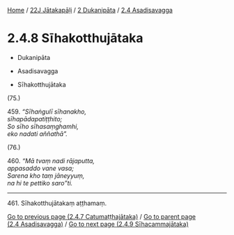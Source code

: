 
[Home](/) / [22J Jātakapāḷi](../...md) / [2 Dukanipāta](...md) / [2.4 Asadisavagga](../22J/2/2.4.md)

# 2.4.8 Sīhakotthujātaka

* Dukanipāta

* Asadisavagga

* Sīhakotthujātaka

(75.)

459\. _“Sīhaṅgulī sīhanakho,_  
_sīhapādapatiṭṭhito;_  
_So sīho sīhasaṃghamhi,_  
_eko nadati aññathā”._  


(76.)

460\. _“Mā tvaṃ nadi rājaputta,_  
_appasaddo vane vasa;_  
_Sarena kho taṃ jāneyyuṃ,_  
_na hi te pettiko saro”ti._  


---

461\. Sīhakotthujātakaṃ aṭṭhamaṃ.



[Go to previous page (2.4.7 Catumaṭṭhajātaka)](2.4.7.md) / [Go to parent page (2.4 Asadisavagga)](../22J/2/2.4.md) / [Go to next page (2.4.9 Sīhacammajātaka)](2.4.9.md)


